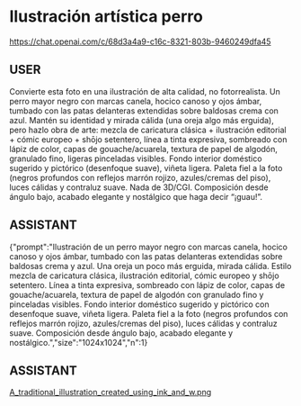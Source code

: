 # Ilustración artística perro

https://chat.openai.com/c/68d3a4a9-c16c-8321-803b-9460249dfa45

## USER
Convierte esta foto en una ilustración de alta calidad, no fotorrealista.
Un perro mayor negro con marcas canela, hocico canoso y ojos ámbar, tumbado
con las patas delanteras extendidas sobre baldosas crema con azul. Mantén su
identidad y mirada cálida (una oreja algo más erguida), pero hazlo obra de arte:
mezcla de caricatura clásica + ilustración editorial + cómic europeo + shōjo setentero,
línea a tinta expresiva, sombreado con lápiz de color, capas de gouache/acuarela,
textura de papel de algodón, granulado fino, ligeras pinceladas visibles.
Fondo interior doméstico sugerido y pictórico (desenfoque suave), viñeta ligera.
Paleta fiel a la foto (negros profundos con reflejos marrón rojizo, azules/cremas del piso),
luces cálidas y contraluz suave. Nada de 3D/CGI. Composición desde ángulo bajo,
acabado elegante y nostálgico que haga decir “¡guau!”.

## ASSISTANT
{"prompt":"Ilustración de un perro mayor negro con marcas canela, hocico canoso y ojos ámbar, tumbado con las patas delanteras extendidas sobre baldosas crema y azul. Una oreja un poco más erguida, mirada cálida. Estilo mezcla de caricatura clásica, ilustración editorial, cómic europeo y shōjo setentero. Línea a tinta expresiva, sombreado con lápiz de color, capas de gouache/acuarela, textura de papel de algodón con granulado fino y pinceladas visibles. Fondo interior doméstico sugerido y pictórico con desenfoque suave, viñeta ligera. Paleta fiel a la foto (negros profundos con reflejos marrón rojizo, azules/cremas del piso), luces cálidas y contraluz suave. Composición desde ángulo bajo, acabado elegante y nostálgico.","size":"1024x1024","n":1}

## ASSISTANT
[A_traditional_illustration_created_using_ink_and_w.png](sandbox:/mnt/data/A_traditional_illustration_created_using_ink_and_w.png)

